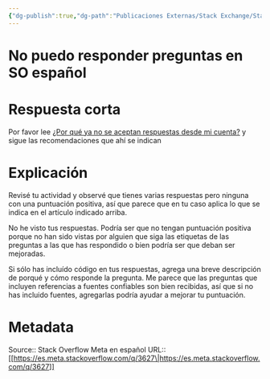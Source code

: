 ```yaml
---
{"dg-publish":true,"dg-path":"Publicaciones Externas/Stack Exchange/Stack Overflow en español/Stack Overflow en español Meta/es.meta.stackoverflow.com-3627.md","permalink":"/publicaciones-externas/stack-exchange/stack-overflow-en-espanol/stack-overflow-en-espanol-meta/es-meta-stackoverflow-com-3627/","title":"No puedo responder preguntas en SO español","hide":true,"noteIcon":"\"0\"","created":"2024-04-03T12:49:10.730-06:00","updated":"2024-04-05T16:44:03.687-06:00"}
---
```


# No puedo responder preguntas en SO español

# Respuesta corta

Por favor lee [¿Por qué ya no se aceptan respuestas desde mi cuenta?][1] y sigue las recomendaciones que ahí se indican

# Explicación
Revisé tu actividad y observé que tienes varias respuestas pero ninguna con una puntuación positiva, así que parece que en tu caso aplica lo que se indica en el artículo indicado arriba.

No he visto tus respuestas. Podría ser que no tengan puntuación positiva porque no han sido vistas por alguien que siga las etiquetas de las preguntas a las que has respondido o bien podría ser que deban ser mejoradas.

Si sólo has incluído código en tus respuestas, agrega una breve descripción de porqué y cómo responde la pregunta. Me parece que las preguntas que incluyen referencias a fuentes confiables son bien recibidas, así que si no has incluido fuentes, agregarlas podría ayudar a mejorar tu puntuación.


  [1]: https://es.stackoverflow.com/help/answer-bans

# Metadata
Source:: Stack Overflow Meta en español
URL:: [[https://es.meta.stackoverflow.com/q/3627\|https://es.meta.stackoverflow.com/q/3627]]

